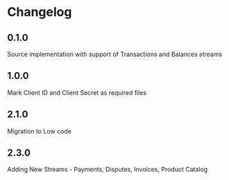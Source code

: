 # Changelog

## 0.1.0
Source implementation with support of Transactions and Balances streams

## 1.0.0
Mark Client ID and Client Secret as required files

## 2.1.0
Migration to Low code

## 2.3.0
Adding New Streams - Payments, Disputes, Invoices, Product Catalog
